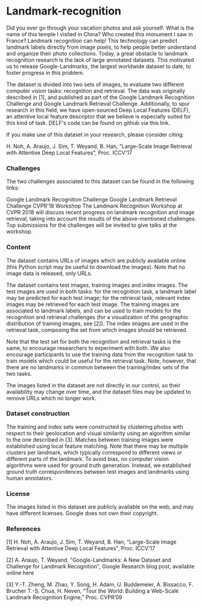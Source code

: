 # Landmark-recognition

Did you ever go through your vacation photos and ask yourself: What is the name of this temple I visited in China? Who created this monument I saw in France? Landmark recognition can help! This technology can predict landmark labels directly from image pixels, to help people better understand and organize their photo collections. Today, a great obstacle to landmark recognition research is the lack of large annotated datasets. This motivated us to release Google-Landmarks, the largest worldwide dataset to date, to foster progress in this problem.

The dataset is divided into two sets of images, to evaluate two different computer vision tasks: recognition and retrieval. The data was originally described in [1], and published as part of the Google Landmark Recognition Challenge and Google Landmark Retrieval Challenge. Additionally, to spur research in this field, we have open-sourced Deep Local Features (DELF), an attentive local feature descriptor that we believe is especially suited for this kind of task. DELF's code can be found on github via this link.

If you make use of this dataset in your research, please consider citing:

H. Noh, A. Araujo, J. Sim, T. Weyand, B. Han, "Large-Scale Image Retrieval with Attentive Deep Local Features", Proc. ICCV'17

### Challenges
The two challenges associated to this dataset can be found in the following links:

Google Landmark Recognition Challenge
Google Landmark Retrieval Challenge
CVPR'18 Workshop
The Landmark Recognition Workshop at CVPR 2018 will discuss recent progress on landmark recognition and image retrieval, taking into account the results of the above-mentioned challenges. Top submissions for the challenges will be invited to give talks at the workshop.

### Content
The dataset contains URLs of images which are publicly available online (this Python script may be useful to download the images). Note that no image data is released, only URLs.

The dataset contains test images, training images and index images. The test images are used in both tasks: for the recognition task, a landmark label may be predicted for each test image; for the retrieval task, relevant index images may be retrieved for each test image. The training images are associated to landmark labels, and can be used to train models for the recognition and retrieval challenges (for a visualization of the geographic distribution of training images, see [2]). The index images are used in the retrieval task, composing the set from which images should be retrieved.

Note that the test set for both the recognition and retrieval tasks is the same, to encourage researchers to experiment with both. We also encourage participants to use the training data from the recognition task to train models which could be useful for the retrieval task. Note, however, that there are no landmarks in common between the training/index sets of the two tasks.

The images listed in the dataset are not directly in our control, so their availability may change over time, and the dataset files may be updated to remove URLs which no longer work.

### Dataset construction
The training and index sets were constructed by clustering photos with respect to their geolocation and visual similarity using an algorithm similar to the one described in [3]. Matches between training images were established using local feature matching. Note that there may be multiple clusters per landmark, which typically correspond to different views or different parts of the landmark. To avoid bias, no computer vision algorithms were used for ground truth generation. Instead, we established ground truth correspondences between test images and landmarks using human annotators.

### License
The images listed in this dataset are publicly available on the web, and may have different licenses. Google does not own their copyright.

### References
[1] H. Noh, A. Araujo, J. Sim, T. Weyand, B. Han, "Large-Scale Image Retrieval with Attentive Deep Local Features", Proc. ICCV'17

[2] A. Araujo, T. Weyand, "Google-Landmarks: A New Dataset and Challenge for Landmark Recognition", Google Research blog post, available online here

[3] Y.-T. Zheng, M. Zhao, Y. Song, H. Adam, U. Buddemeier, A. Bissacco, F. Brucher T.-S. Chua, H. Neven, “Tour the World: Building a Web-Scale Landmark Recognition Engine,” Proc. CVPR’09
